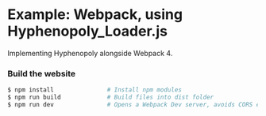 # Example: Webpack, using Hyphenopoly_Loader.js
Implementing Hyphenopoly alongside Webpack 4.
### Build the website
```bash
$ npm install               # Install npm modules
$ npm run build             # Build files into dist folder
$ npm run dev               # Opens a Webpack Dev server, avoids CORS errors running locally
```